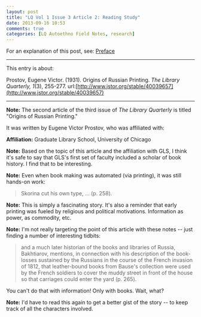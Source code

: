 ```yaml
---
layout: post
title: "LQ Vol 1 Issue 3 Article 2: Reading Study"
date: 2013-09-16 10:53
comments: true
categories: [LQ Autoethno Field Notes, research]
---
```


For an explanation of this post, see:
[Preface](/blog/2013/08/14/lq-autoethnography-research-journal-preface/)

---

This entry is about:

Prostov, Eugene Victor. (1931). Origins of Russian Printing. *The
Library Quarterly, 1*(3), 255-277.
url:[http://www.jstor.org/stable/40039657](http://www.jstor.org/stable/40039657)

---

**Note:** The second article of the third issue of *The Library
Quarterly* is titled "Origins of Russian Printing."

It was written by Eugene Victor Prostov, who was affiliated with:

**Affiliation:** Graduate Library School, University of Chicago

**Note:** Based on the topic of this article and the affiliation
with GLS, I think it's safe to say that GLS's first set of faculty
included a scholar of book history. I find that to be interesting.

**Note:** Even when book making was automated (via printing), it
was still hands-on work:

> Skorina cut his own type, ... (p. 258).

**Note:** This is simply a fascinating story. It's also a reminder
that early printing was fueled by religious and political
motivations. Information as power, as commodity, etc.

**Note:** I'm not really targeting the point of this article with
these notes -- just finding a number of interesting tidbits:

> and a much later historian of the books and libraries of Russia,
> Bakhtiarov, mentions, in connection with his description of the
> book-losses sustained by the Russians in the course of the
> French invasion of 1812, that leather-bound books from Bause's
> collection were used by the French soldiers to cover the muddy
> street in front of the house so that carriages could enter the
> yard (p. 265).

You can't do that with information! Only with books. Wait, what?

**Note:** I'd have to read this again to get a better gist of the
story -- to keep track of all the characters involved.
